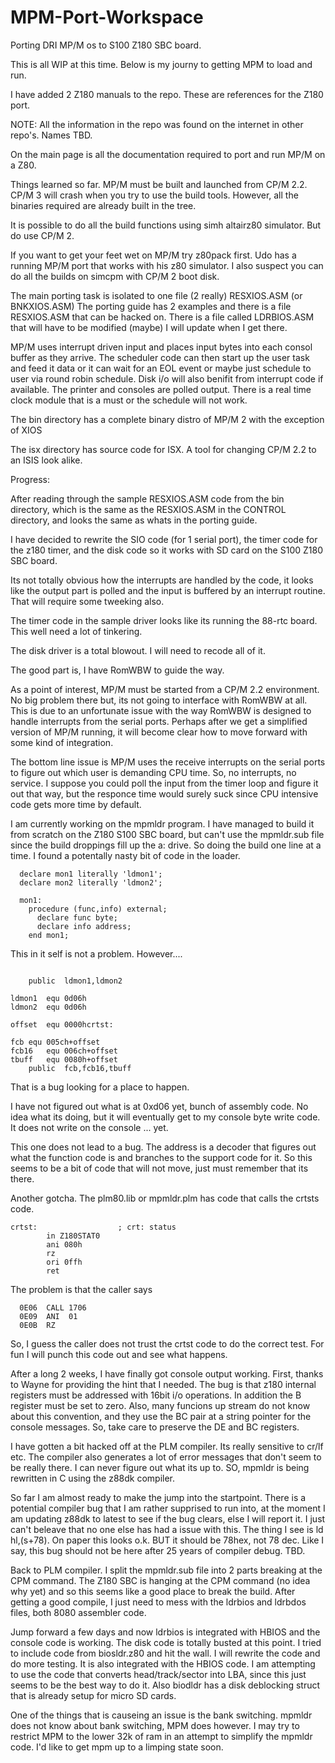 # MPM-Port-Workspace
Porting DRI MP/M os to S100 Z180 SBC board.

This is all WIP at this time.
Below is my journy to getting MPM to load and run.

I have added 2 Z180 manuals to the repo.  These are references for the Z180 
port.

NOTE:  All the information in the repo was found on the internet in other 
repo's.  Names TBD.

On the main page is all the documentation required to port and run MP/M on a Z80.

Things learned so far.  MP/M must be built and launched from CP/M 2.2.  CP/M 3 will
crash when you try to use the build tools.  However,  all the binaries required are
already built in the tree.  

It is possible to do all  the build functions using simh altairz80 simulator.  But do
use CP/M 2.

If you want to get your feet wet on MP/M  try z80pack first.  Udo has a running MP/M
port that works with his z80 simulator.  I also suspect you can do all the builds on
simcpm with CP/M 2 boot disk.

The main porting task is isolated to one file (2 really)  RESXIOS.ASM  (or BNKXIOS.ASM)
The porting guide has 2 examples and there is a file RESXIOS.ASM that can be hacked on.
There is a file called LDRBIOS.ASM  that will have to be modified (maybe) I will update
when I get there.

MP/M uses interrupt driven input and places input bytes into each consol buffer as they
arrive.  The scheduler code can then start up the user task and feed it data or it can
wait for an EOL event or maybe just schedule to user via round robin schedule.  Disk i/o
will also benifit from interrupt code if available.  The printer and consoles are polled
output.  There is a real time clock module that is a must or the schedule will not work.

The bin directory has a complete binary distro of MP/M 2 with the exception of XIOS

The isx directory has source code for ISX.  A tool for changing CP/M 2.2 to an ISIS 
look alike.

Progress:

After reading through the sample RESXIOS.ASM code from the bin directory, which is the
same as the RESXIOS.ASM in the CONTROL directory, and looks the same as whats in the porting
guide.  

I have decided to rewrite the SIO code (for 1 serial port), the timer code for the
z180 timer, and the disk code so it works with SD card on the S100 Z180 SBC board.

Its not totally obvious how the interrupts are handled by the code, it looks like the output
part is polled and the input is buffered by an interrupt routine.  That will require some tweeking
also.  

The timer code in the sample driver looks like its running the 88-rtc board.  This well need a
lot of tinkering.

The disk driver is a total blowout.  I will need to recode all of it.

The good part is, I have RomWBW to guide the way.

As a point of interest, MP/M must be started from a CP/M 2.2 environment.  No big problem there
but, its not going to interface with RomWBW at all.  This is due to an unfortunate issue with the
way RomWBW is designed to handle interrupts from the serial ports.  Perhaps after we get a simplified
version of MP/M running, it will become clear how to move forward with some kind of integration.

The bottom line issue is MP/M  uses the receive interrupts on the serial ports to figure out which user
is demanding CPU time.  So, no interrupts, no service.  I suppose you could poll the input from the
timer loop and figure it out that way, but the responce time would surely suck since CPU intensive
code gets more time by default.

I am currently working on the mpmldr program.  I have managed to build it from scratch on the Z180 S100 SBC
board, but can't use the
mpmldr.sub file since the build droppings fill up the a: drive.  So doing the build one line at a time.
I found a potentally nasty bit of code in the loader. 

```
  declare mon1 literally 'ldmon1';
  declare mon2 literally 'ldmon2';

  mon1:
    procedure (func,info) external;
      declare func byte;
      declare info address;
    end mon1;
```

This in it self is not a problem.  However....

```

	public	ldmon1,ldmon2

ldmon1	equ	0d06h
ldmon2	equ	0d06h

offset	equ	0000hcrtst:                  

fcb	equ	005ch+offset
fcb16	equ	006ch+offset
tbuff	equ	0080h+offset
	public	fcb,fcb16,tbuff
```

That is a bug looking for a place to happen.

I have not figured out what is at 0xd06 yet, bunch of assembly code.
No idea what its doing, but it will eventually get to my console byte write 
code.  It does not write on the console ... yet.

This one does not lead to a bug.  The address is a decoder that figures out what
the function code is and branches to the support code for it.  So this seems to
be a bit of code that will not move, just must remember that its there.

Another gotcha.  The plm80.lib or mpmldr.plm has code that calls the 
crtsts code.  

```
crtst:                  ; crt: status
        in Z180STAT0 
        ani 080h  
        rz
        ori 0ffh 
        ret

```

The problem is that the caller says 

```
  0E06  CALL 1706                                                               
  0E09  ANI  01                                                                 
  0E0B  RZ
```

So, I guess the caller does not trust the crtst code to
do the correct test.  For fun I will punch this code out
and see what happens.

After a long 2 weeks, I have finally got console output working.  First, thanks to Wayne for providing the
hint that I needed.  The bug is that z180 internal registers must be addressed with 16bit i/o operations.
In addition the B register must be set to zero.  Also, many funcions up stream do not know about this 
convention, and they use the BC pair at a string pointer for the console messages.  So, take care to 
preserve the DE and BC registers.

I have gotten a bit hacked off at the PLM compiler.  Its really sensitive to cr/lf etc.  The compiler
also generates a lot of error messages that don't seem to be really there.  I can never figure out
what its up to.  SO, mpmldr is being rewritten in C using the z88dk compiler.  

So far I am almost ready to make the jump into the startpoint.  There is a potential compiler bug
that I am rather supprised to run into, at the moment I am updating z88dk to latest to see if the
bug clears, else I will report it.  I just can't beleave that no one else has had a issue with this.
The thing I see is ld hl,(s+78).  On paper this looks o.k.  BUT it should be 78hex, not 78 dec.
Like I say, this bug should not be here after 25 years of compiler debug.  TBD.

Back to PLM compiler.  I split the mpmldr.sub file into 2 parts breaking at the CPM command.
The Z180 SBC is hanging at the CPM command (no idea why yet) and so this seems like a good 
place to break the build.  After getting a good compile, I just need to mess with the 
ldrbios and ldrbdos files, both 8080 assembler code.  

Jump forward a few days and now ldrbios is integrated with HBIOS and the console code is
working.  The disk code is totally busted at this point.  I tried to include code from 
biosldr.z80 and hit the wall.  I will rewrite the code and do more testing.  It is also
integrated with the HBIOS code.  I am attempting to use the code that converts head/track/sector
into LBA, since this just seems to be the best way to do it.  Also biodldr has a disk deblocking
struct that is already setup for micro SD cards.  

One of the things that is causeing an issue is the bank switching.  mpmldr does not know about
bank switching, MPM does however.  I may try to restrict MPM to the lower 32k of ram in an attempt
to simplify the mpmldr code.  I'd like to get mpm up to a limping state soon.



